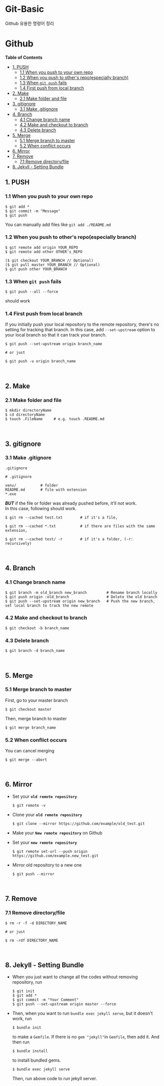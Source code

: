 # Git-Basic
Github 유용한 명령어 정리


# Github

**Table of Contents**
* [1. PUSH](#1-push)
  * [1.1 When you push to your own repo](#11-when-you-push-to-your-own-repo)
  * [1.2 When you push to other's repo(especially branch)](#12-when-you-push-to-others-repoespecially-branch)
  * [1.3 When `git push` fails](#11-when-git-push-fails)
  * [1.4 First push from local branch](#14-first-push-from-local-branch)
* [2. Make](#2-make)
  * [2.1 Make folder and file](#21-make-folder-and-file)
* [3. gitignore](#3-gitignore)
  * [3.1 Make .gitignore](#31-make-gitignore)
* [4. Branch](#4-branch)
  * [4.1 Change branch name](#41-change-branch-name)
  * [4.2 Make and checkout to branch](#42-make-and-checkout-to-branch)
  * [4.3 Delete branch](#43-delete-branch)
* [5. Merge](#5-merge)
  * [5.1 Merge branch to master](#51-merge-branch-to-master)
  * [5.2 When conflict occurs](#52-when-conflict-occurs)
* [6. Mirror](#6-mirror)
* [7. Remove](#7-remove)
  * [7.1 Remove directory/file](#71-remove-directoryfile)
* [8. Jekyll - Setting Bundle](#8-jekyll---setting-bundle)

## 1. PUSH

### 1.1 When you push to your own repo             
```console
$ git add *
$ git commit -m "Message"
$ git push
```
You can manually add files like `git add ./README.md`   

### 1.2 When you push to other's repo(especially branch)

```console
$ git remote add origin YOUR_REPO
$ git remote add other OTHER's_REPO

($ git checkout YOUR_BRANCH // Optional)
($ git pull master YOUR_BRANCH // Optional)
$ git push other YOUR_BRANCH
```
### 1.3 When `git push` fails

  ```console
  $ git push --all --force   
  ```
should work

### 1.4 First push from local branch

If you initially push your local repository to the remote repository, there's no setting for tracking that branch. In this case, add `--set-upstream` option to your local branch so that it can track your branch.   
```console
$ git push --set-upstream origin branch_name

# or just

$ git push -u origin branch_name
```
<br/>   

## 2. Make
### 2.1 Make folder and file
```console
$ mkdir directoryName
$ cd directoryName
$ touch .FileName     # e.g. touch .README.md
```
<br/>   

## 3. gitignore
### 3.1 Make .gitignore
`.gitignore` 
```gitignore
# .gitignore

venv/           # folder
README.md       # file with extension
*.exe
```

_**BUT**_ if the file or folder was already pushed before, it'll not work.   
In this case, following should work.   

```console
$ git rm --cached test.txt        # if it's a file,

$ git rm --cached *.txt           # if there are files with the same extension,

$ git rm --cached test/ -r        # if it's a folder, (-r: recursively)
```
<br/>   

## 4. Branch
### 4.1 Change branch name

```console
$ git branch -m old_branch new_branch         # Rename branch locally    
$ git push origin :old_branch                 # Delete the old branch    
$ git push --set-upstream origin new_branch   # Push the new branch, set local branch to track the new remote
```

### 4.2 Make and checkout to branch
```console
$ git checkout -b branch_name
```

### 4.3 Delete branch
```console
$ git branch -d branch_name
```
<br/>   

## 5. Merge
### 5.1 Merge branch to master

First, go to your master branch
```console
$ git checkout master
```

Then, merge branch to master
```console
$ git merge branch_name
```

### 5.2 When conflict occurs

You can cancel merging
```console
$ git merge --abort
```
<br/>   

## 6. Mirror

* Set your **`old remote repository`**
  ```console
  $ git remote -v
  ```
* Clone your **`old remote repository`**
  ```console
  $ git clone --mirror https://github.com/example/old_test.git
  ```

* Make your **`New remote repository`** on Github

* Set your **`new remote repository`**
  ```console
  $ git remote set-url --push origin https://github.com/example.new_test.git
  ```
* Mirror old repository to a new one
  ```console
  $ git push --mirror
  ```
<br/>   

## 7. Remove
### 7.1 Remove directory/file
```console
$ rm -r -f -d DIRECTORY_NAME

# or just

$ rm -rdf DIRECTORY_NAME
```
<br/>   

## 8. Jekyll - Setting Bundle

* When you just want to change all the codes without removing repository, run   

    ```console
    $ git init
    $ git add *
    $ git commit -m "Your Comment"
    $ git push --set-upstream origin master --force
    ```

* Then, when you want to run `bundle exec jekyll serve`, but it doesn't work, run

    ```console
    $ bundle init
    ```
    to make a `Gemfile`. If there is no `gem "jekyll"`in `Gemfile`, then add it. And then run

    ```console
    $ bundle install
    ```
    to install bundled gems.

    ```console
    $ bundle exec jekyll serve
    ```
    Then, run above code to run jekyll server.

